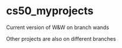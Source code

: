# cs50_myprojects
Сurrent version of W&W on branch wands

Other projects are also on different branches
